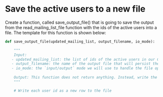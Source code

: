 # Save the active users to a new file
Create a function, called save_output_file() that is going to save the output from the read_mailing_list_file function with the ids of the active users into a file. The template for this function is shown below:

```python
def save_output_file(updated_mailing_list, output_filename, io_mode):

    """
    Input: 
   - updated_mailing_list: the list of ids of the active users in our CRM system database after filtered out the "unsubscribed" users.
   - output_filename: the name of the output file that will persist the users ids.
   - io_mode: the `input/output` mode we will use to handle the file operation.
  
    Output: This function does not return anything. Instead, write the results into an output csv file.
    """

    # Write each user id as a new row to the file
```